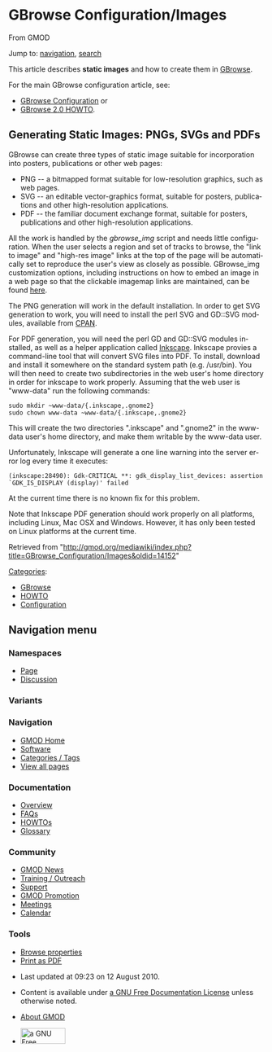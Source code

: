 <div id="mw-page-base" class="noprint">

</div>

<div id="mw-head-base" class="noprint">

</div>

<div id="content" class="mw-body" role="main">

<span id="top"></span>

<div id="mw-js-message" style="display:none;">

</div>



# <span dir="auto">GBrowse Configuration/Images</span>

<div id="bodyContent">

<div id="siteSub">

From GMOD

</div>

<div id="contentSub">

</div>

<div id="jump-to-nav" class="mw-jump">

Jump to: [navigation](#mw-navigation), [search](#p-search)

</div>

<div id="mw-content-text" class="mw-content-ltr" lang="en" dir="ltr">

This article describes **static images** and how to create them in
[GBrowse](../GBrowse.1 "GBrowse").

For the main GBrowse configuration article, see:

- <a href="../GBrowse_Configuration" class="mw-redirect"
  title="GBrowse Configuration">GBrowse Configuration</a> or
- [GBrowse 2.0 HOWTO](../GBrowse_2.0_HOWTO "GBrowse 2.0 HOWTO").

## <span id="Generating_Static_Images:_PNGs.2C_SVGs_and_PDFs" class="mw-headline">Generating Static Images: PNGs, SVGs and PDFs</span>

GBrowse can create three types of static image suitable for
incorporation into posters, publications or other web pages:

- PNG -- a bitmapped format suitable for low-resolution graphics, such
  as web pages.
- SVG -- an editable vector-graphics format, suitable for posters,
  publications and other high-resolution applications.
- PDF -- the familiar document exchange format, suitable for posters,
  publications and other high-resolution applications.

All the work is handled by the *gbrowse_img* script and needs little
configuration. When the user selects a region and set of tracks to
browse, the "link to image" and "high-res image" links at the top of the
page will be automatically set to reproduce the user's view as closely
as possible. GBrowse_img customization options, including instructions
on how to embed an image in a web page so that the clickable imagemap
links are maintained, can be found
<a href="http://www.wormbase.org/db/seq/gbrowse_img"
class="external text" rel="nofollow">here</a>.

The PNG generation will work in the default installation. In order to
get SVG generation to work, you will need to install the perl SVG and
GD::SVG modules, available from
<a href="http://www.cpan.org" class="external text"
rel="nofollow">CPAN</a>.

For PDF generation, you will need the perl GD and GD::SVG modules
installed, as well as a helper application called
<a href="http://www.inkscape.org/index.php" class="external text"
rel="nofollow">Inkscape</a>. Inkscape provies a command-line tool that
will convert SVG files into PDF. To install, download and install it
somewhere on the standard system path (e.g. /usr/bin). You will then
need to create two subdirectories in the web user's home directory in
order for inkscape to work properly. Assuming that the web user is
"www-data" run the following commands:

    sudo mkdir ~www-data/{.inkscape,.gnome2}
    sudo chown www-data ~www-data/{.inkscape,.gnome2}

This will create the two directories ".inkscape" and ".gnome2" in the
www-data user's home directory, and make them writable by the www-data
user.

Unfortunately, Inkscape will generate a one line warning into the server
error log every time it executes:

    (inkscape:28490): Gdk-CRITICAL **: gdk_display_list_devices: assertion `GDK_IS_DISPLAY (display)' failed

At the current time there is no known fix for this problem.

Note that Inkscape PDF generation should work properly on all platforms,
including Linux, Mac OSX and Windows. However, it has only been tested
on Linux platforms at the current time.

</div>

<div class="printfooter">

Retrieved from
"<http://gmod.org/mediawiki/index.php?title=GBrowse_Configuration/Images&oldid=14152>"

</div>

<div id="catlinks" class="catlinks">

<div id="mw-normal-catlinks" class="mw-normal-catlinks">

[Categories](../Special:Categories "Special:Categories"):

- [GBrowse](../Category:GBrowse "Category:GBrowse")
- [HOWTO](../Category:HOWTO "Category:HOWTO")
- [Configuration](../Category:Configuration "Category:Configuration")

</div>

</div>

<div class="visualClear">

</div>

</div>

</div>

<div id="mw-navigation">

## Navigation menu

<div id="mw-head">



<div id="left-navigation">

<div id="p-namespaces" class="vectorTabs" role="navigation"
aria-labelledby="p-namespaces-label">

### Namespaces

- <span id="ca-nstab-main"><a href="Images" accesskey="c"
  title="View the content page [c]">Page</a></span>
- <span id="ca-talk"><a
  href="http://gmod.org/mediawiki/index.php?title=Talk:GBrowse_Configuration/Images&amp;action=edit&amp;redlink=1"
  accesskey="t"
  title="Discussion about the content page [t]">Discussion</a></span>

</div>

<div id="p-variants" class="vectorMenu emptyPortlet" role="navigation"
aria-labelledby="p-variants-label">

### 

### Variants[](#)

<div class="menu">

</div>

</div>

</div>

<div id="right-navigation">





</div>



</div>

</div>

</div>

<div id="mw-panel">

<div id="p-logo" role="banner">

<a href="../Main_Page"
style="background-image: url(../../images/GMOD-cogs.png);"
title="Visit the main page"></a>

</div>

<div id="p-Navigation" class="portal" role="navigation"
aria-labelledby="p-Navigation-label">

### Navigation

<div class="body">

- <span id="n-GMOD-Home">[GMOD Home](../Main_Page)</span>
- <span id="n-Software">[Software](../GMOD_Components)</span>
- <span id="n-Categories-.2F-Tags">[Categories /
  Tags](../Categories)</span>
- <span id="n-View-all-pages">[View all
  pages](../Special:AllPages)</span>

</div>

</div>

<div id="p-Documentation" class="portal" role="navigation"
aria-labelledby="p-Documentation-label">

### Documentation

<div class="body">

- <span id="n-Overview">[Overview](../Overview)</span>
- <span id="n-FAQs">[FAQs](../Category:FAQ)</span>
- <span id="n-HOWTOs">[HOWTOs](../Category:HOWTO)</span>
- <span id="n-Glossary">[Glossary](../Glossary)</span>

</div>

</div>

<div id="p-Community" class="portal" role="navigation"
aria-labelledby="p-Community-label">

### Community

<div class="body">

- <span id="n-GMOD-News">[GMOD News](../GMOD_News)</span>
- <span id="n-Training-.2F-Outreach">[Training /
  Outreach](../Training_and_Outreach)</span>
- <span id="n-Support">[Support](../Support)</span>
- <span id="n-GMOD-Promotion">[GMOD Promotion](../GMOD_Promotion)</span>
- <span id="n-Meetings">[Meetings](../Meetings)</span>
- <span id="n-Calendar">[Calendar](../Calendar)</span>

</div>

</div>

<div id="p-tb" class="portal" role="navigation"
aria-labelledby="p-tb-label">

### Tools

<div class="body">


- <span id="t-smwbrowselink"><a href="../Special:Browse/GBrowse_Configuration-2FImages"
  rel="smw-browse">Browse properties</a></span>
- <span id="t-pdf">[Print as
  PDF](http://gmod.org/mediawiki/index.php?title=Special:PdfPrint&page=GBrowse_Configuration/Images)</span>

</div>

</div>

</div>

</div>

<div id="footer" role="contentinfo">

- <span id="footer-info-lastmod">Last updated at 09:23 on 12 August
  2010.</span>
<!-- - <span id="footer-info-viewcount">26,182 page views.</span> -->
- <span id="footer-info-copyright">Content is available under
  <a href="http://www.gnu.org/licenses/fdl-1.3.html" class="external"
  rel="nofollow">a GNU Free Documentation License</a> unless otherwise
  noted.</span>

<!-- -->

- <span id="footer-places-about">[About
  GMOD](../GMOD:About "GMOD:About")</span>

<!-- -->

- <span id="footer-copyrightico">[<img src="http://www.gnu.org/graphics/gfdl-logo-small.png" width="88"
  height="31" alt="a GNU Free Documentation License" />](http://www.gnu.org/licenses/fdl-1.3.html)</span>


<div style="clear:both">

</div>

</div>
